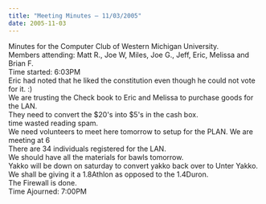 ```yaml
---
title: "Meeting Minutes – 11/03/2005"
date: 2005-11-03
---
```

Minutes for the Computer Club of Western Michigan University.<br>
Members attending: Matt R., Joe W, Miles, Joe G., Jeff, Eric, Melissa and Brian F.<br>
Time started: 6:03PM<br>
Eric had noted that he liked the constitution even though he could not vote for it. :)<br>
We are trusting the Check book to Eric and Melissa to purchase goods for the LAN.<br>
They need to convert the $20's into $5's in the cash box.<br>
time wasted reading spam.<br>
We need volunteers to meet here tomorrow to setup for the PLAN.  We are meeting at 6<br>
There are 34 individuals registered for the LAN.<br>
We should have all the materials for bawls tomorrow.<br>
Yakko will be down on saturday to convert yakko back over to Unter Yakko.<br>
We shall be giving it a 1.8Athlon as opposed to the 1.4Duron.<br>
The Firewall is done.<br>
Time Ajourned: 7:00PM<br>
